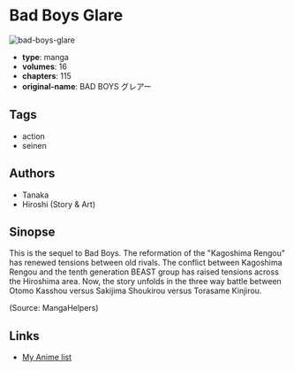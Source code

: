 # Bad Boys Glare

![bad-boys-glare](https://cdn.myanimelist.net/images/manga/3/193282.jpg)

-   **type**: manga
-   **volumes**: 16
-   **chapters**: 115
-   **original-name**: BAD BOYS グレアー

## Tags

-   action
-   seinen

## Authors

-   Tanaka
-   Hiroshi (Story & Art)

## Sinopse

This is the sequel to Bad Boys. The reformation of the "Kagoshima Rengou" has renewed tensions between old rivals. The conflict between Kagoshima Rengou and the tenth generation BEAST group has raised tensions across the Hiroshima area. Now, the story unfolds in the three way battle between Otomo Kasshou versus Sakijima Shoukirou versus Torasame Kinjirou.

(Source: MangaHelpers)

## Links

-   [My Anime list](https://myanimelist.net/manga/29913/Bad_Boys_Glare)

